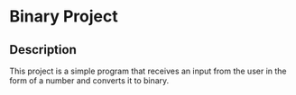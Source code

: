 # Binary Project

## Description

This project is a simple program that receives an input from the user in the form of a number and converts it to binary.
